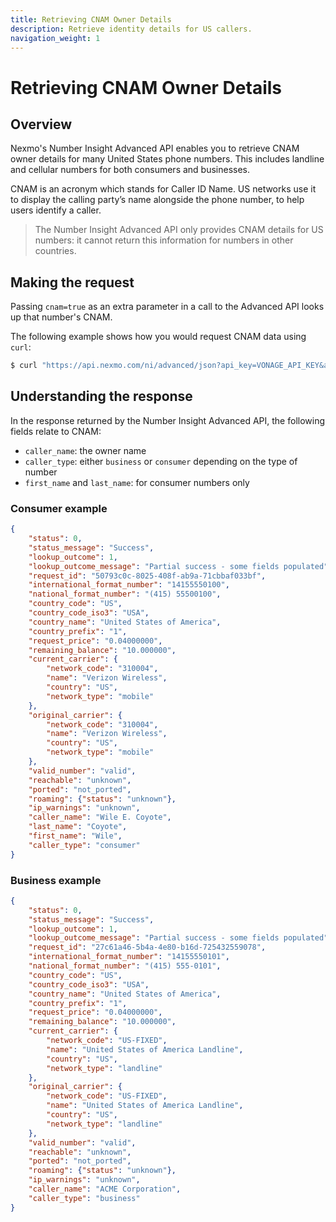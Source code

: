 ```yaml
---
title: Retrieving CNAM Owner Details
description: Retrieve identity details for US callers.
navigation_weight: 1
---
```


# Retrieving CNAM Owner Details

## Overview

Nexmo's Number Insight Advanced API enables you to retrieve CNAM owner details for many United States phone numbers. This includes landline and cellular numbers for both consumers and businesses.

CNAM is an acronym which stands for Caller ID Name. US networks use it to display the calling party’s name alongside the phone number, to help users identify a caller.

> The Number Insight Advanced API only provides CNAM details for US numbers: it cannot return this information for numbers in other countries.

## Making the request

Passing `cnam=true` as an extra parameter in a call to the Advanced API looks up that number's CNAM.

The following example shows how you would request CNAM data using `curl`:

```bash
$ curl "https://api.nexmo.com/ni/advanced/json?api_key=VONAGE_API_KEY&api_secret=VONAGE_API_SECRET&number=14155550100&cnam=true"
```

## Understanding the response

In the response returned by the Number Insight Advanced API, the following fields relate to CNAM:

* `caller_name`: the owner name
* `caller_type`: either `business` or `consumer` depending on the type of number
* `first_name` and `last_name`: for consumer numbers only

### Consumer example

```json
{
    "status": 0,
    "status_message": "Success",
    "lookup_outcome": 1,
    "lookup_outcome_message": "Partial success - some fields populated",
    "request_id": "50793c0c-8025-408f-ab9a-71cbbaf033bf",
    "international_format_number": "14155550100",
    "national_format_number": "(415) 55500100",
    "country_code": "US",
    "country_code_iso3": "USA",
    "country_name": "United States of America",
    "country_prefix": "1",
    "request_price": "0.04000000",
    "remaining_balance": "10.000000",
    "current_carrier": {
        "network_code": "310004",
        "name": "Verizon Wireless",
        "country": "US",
        "network_type": "mobile"
    },
    "original_carrier": {
        "network_code": "310004",
        "name": "Verizon Wireless",
        "country": "US",
        "network_type": "mobile"
    },
    "valid_number": "valid",
    "reachable": "unknown",
    "ported": "not_ported",
    "roaming": {"status": "unknown"},
    "ip_warnings": "unknown",
    "caller_name": "Wile E. Coyote",
    "last_name": "Coyote",
    "first_name": "Wile",
    "caller_type": "consumer"
}
```

### Business example

```json
{
    "status": 0,
    "status_message": "Success",
    "lookup_outcome": 1,
    "lookup_outcome_message": "Partial success - some fields populated",
    "request_id": "27c61a46-5b4a-4e80-b16d-725432559078",
    "international_format_number": "14155550101",
    "national_format_number": "(415) 555-0101",
    "country_code": "US",
    "country_code_iso3": "USA",
    "country_name": "United States of America",
    "country_prefix": "1",
    "request_price": "0.04000000",
    "remaining_balance": "10.000000",
    "current_carrier": {
        "network_code": "US-FIXED",
        "name": "United States of America Landline",
        "country": "US",
        "network_type": "landline"
    },
    "original_carrier": {
        "network_code": "US-FIXED",
        "name": "United States of America Landline",
        "country": "US",
        "network_type": "landline"
    },
    "valid_number": "valid",
    "reachable": "unknown",
    "ported": "not_ported",
    "roaming": {"status": "unknown"},
    "ip_warnings": "unknown",
    "caller_name": "ACME Corporation",
    "caller_type": "business"
}
```
